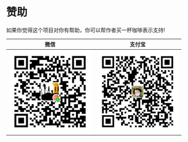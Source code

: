 # 赞助

如果你觉得这个项目对你有帮助，你可以帮作者买一杯咖啡表示支持!

|                  微信                  |                  支付宝                  |
| :------------------------------------: | :--------------------------------------: |
| <img src="/weixin.jpg" height="220" /> | <img src="/zhifubao.jpg" height="220" /> |
